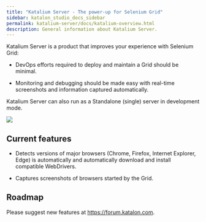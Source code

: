 ```yaml
---
title: "Katalium Server - The power-up for Selenium Grid" 
sidebar: katalon_studio_docs_sidebar
permalink: katalium-server/docs/katalium-overview.html 
description: General information about Katalium Server.
---
```


Katalium Server is a product that improves your experience with Selenium Grid:

* DevOps efforts required to deploy and maintain a Grid should be minimal.

* Monitoring and debugging should be made easy with real-time screenshots and information captured automatically.

Katalium Server can also run as a Standalone (single) server in development mode.

![](../../images/katalium-server/docs/view-session-details/2-session-details.png)

## Current features

* Detects versions of major browsers (Chrome, Firefox, Internet Explorer, Edge) is automatically and automatically download and install compatible WebDrivers.

* Captures screenshots of browsers started by the Grid.

## Roadmap

Please suggest new features at https://forum.katalon.com.
